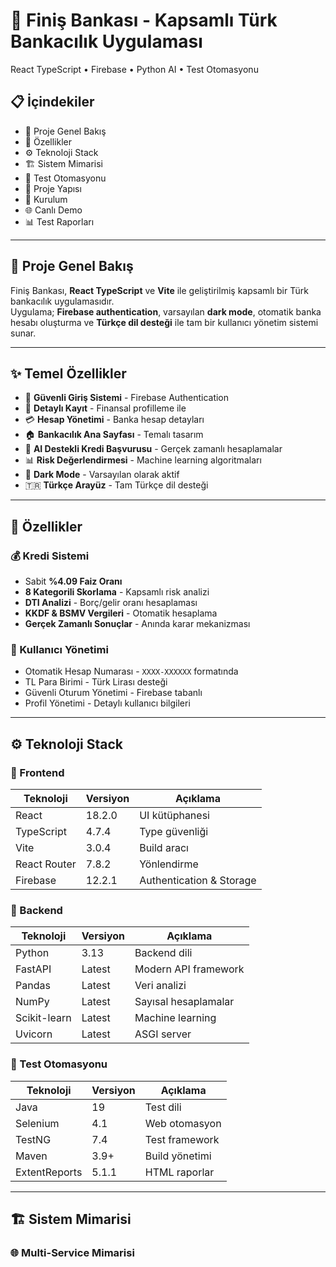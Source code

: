 # 🏦 Finiş Bankası - Kapsamlı Türk Bankacılık Uygulaması

React TypeScript • Firebase • Python AI • Test Otomasyonu

## 📋 İçindekiler

- 🏦 Proje Genel Bakış
- 🚀 Özellikler
- ⚙️ Teknoloji Stack
- 🏗️ Sistem Mimarisi
- 🧪 Test Otomasyonu
- 📁 Proje Yapısı
- 🔧 Kurulum
- 🌐 Canlı Demo
- 📊 Test Raporları

---

## 🏦 Proje Genel Bakış

Finiş Bankası, **React TypeScript** ve **Vite** ile geliştirilmiş kapsamlı bir Türk bankacılık uygulamasıdır.  
Uygulama; **Firebase authentication**, varsayılan **dark mode**, otomatik banka hesabı oluşturma ve **Türkçe dil desteği** ile tam bir kullanıcı yönetim sistemi sunar.

---

## ✨ Temel Özellikler

- 🔐 **Güvenli Giriş Sistemi** - Firebase Authentication
- 📝 **Detaylı Kayıt** - Finansal profilleme ile
- 💳 **Hesap Yönetimi** - Banka hesap detayları
- 🏠 **Bankacılık Ana Sayfası** - Temalı tasarım
- 🤖 **AI Destekli Kredi Başvurusu** - Gerçek zamanlı hesaplamalar
- 📊 **Risk Değerlendirmesi** - Machine learning algoritmaları
- 🌙 **Dark Mode** - Varsayılan olarak aktif
- 🇹🇷 **Türkçe Arayüz** - Tam Türkçe dil desteği

---

## 🚀 Özellikler

### 💰 Kredi Sistemi

- Sabit **%4.09 Faiz Oranı**
- **8 Kategorili Skorlama** - Kapsamlı risk analizi
- **DTI Analizi** - Borç/gelir oranı hesaplaması
- **KKDF & BSMV Vergileri** - Otomatik hesaplama
- **Gerçek Zamanlı Sonuçlar** - Anında karar mekanizması

### 👤 Kullanıcı Yönetimi

- Otomatik Hesap Numarası - `XXXX-XXXXXX` formatında
- TL Para Birimi - Türk Lirası desteği
- Güvenli Oturum Yönetimi - Firebase tabanlı
- Profil Yönetimi - Detaylı kullanıcı bilgileri

---

## ⚙️ Teknoloji Stack

### 🎨 Frontend

| Teknoloji    | Versiyon | Açıklama                 |
| ------------ | -------- | ------------------------ |
| React        | 18.2.0   | UI kütüphanesi           |
| TypeScript   | 4.7.4    | Type güvenliği           |
| Vite         | 3.0.4    | Build aracı              |
| React Router | 7.8.2    | Yönlendirme              |
| Firebase     | 12.2.1   | Authentication & Storage |

### 🐍 Backend

| Teknoloji    | Versiyon | Açıklama             |
| ------------ | -------- | -------------------- |
| Python       | 3.13     | Backend dili         |
| FastAPI      | Latest   | Modern API framework |
| Pandas       | Latest   | Veri analizi         |
| NumPy        | Latest   | Sayısal hesaplamalar |
| Scikit-learn | Latest   | Machine learning     |
| Uvicorn      | Latest   | ASGI server          |

### 🧪 Test Otomasyonu

| Teknoloji     | Versiyon | Açıklama       |
| ------------- | -------- | -------------- |
| Java          | 19       | Test dili      |
| Selenium      | 4.1      | Web otomasyon  |
| TestNG        | 7.4      | Test framework |
| Maven         | 3.9+     | Build yönetimi |
| ExtentReports | 5.1.1    | HTML raporlar  |

---

## 🏗️ Sistem Mimarisi

### 🌐 Multi-Service Mimarisi
